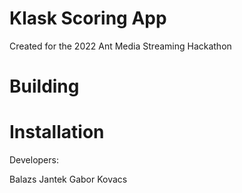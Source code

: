 # Klask Scoring App

Created for the 2022 Ant Media Streaming Hackathon

# Building


# Installation


Developers:

Balazs Jantek
Gabor Kovacs